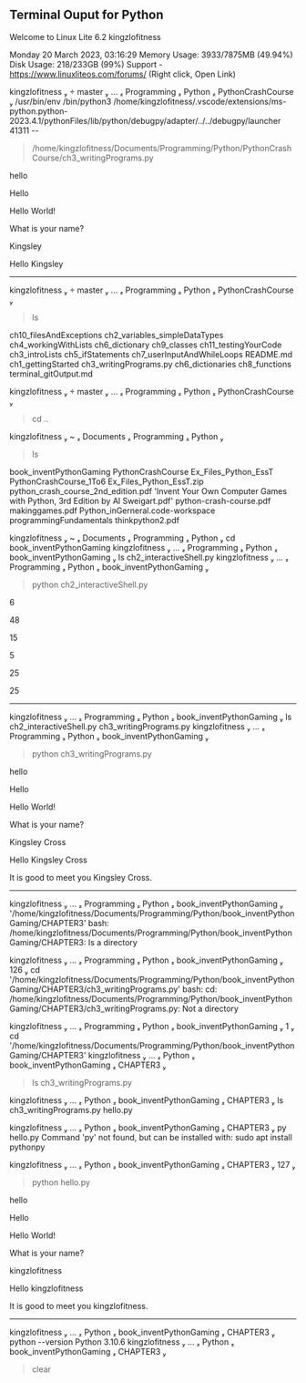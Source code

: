 ## **Terminal Ouput for Python**

Welcome to Linux Lite 6.2 kingzlofitness
 
Monday 20 March 2023, 03:16:29
Memory Usage: 3933/7875MB (49.94%)
Disk Usage: 218/233GB (99%)
Support - https://www.linuxliteos.com/forums/ (Right click, Open Link)
 
 kingzlofitness   master  …  Programming  Python  PythonCrashCourse   /usr/bin/env /bin/python3 /home/kingzlofitness/.vscode/extensions/ms-python.python-2023.4.1/pythonFiles/lib/python/debugpy/adapter/../../debugpy/launcher 41311 -- 
 
 > /home/kingzlofitness/Documents/Programming/Python/PythonCrashCourse/ch3_writingPrograms.py 

hello

Hello

Hello World!

What is your name?

Kingsley

Hello Kingsley

---

 kingzlofitness   master  …  Programming  Python  PythonCrashCourse  
 
> ls

ch10_filesAndExceptions  ch2_variables_simpleDataTypes  ch4_workingWithLists  ch6_dictionary              ch9_classes
ch11_testingYourCode     ch3_introLists                 ch5_ifStatements      ch7_userInputAndWhileLoops  README.md
ch1_gettingStarted       ch3_writingPrograms.py         ch6_dictionaries      ch8_functions               terminal_gitOutput.md


 kingzlofitness   master  …  Programming  Python  PythonCrashCourse  
 > cd ..


 kingzlofitness  ~  Documents  Programming  Python  
 
 > ls

 book_inventPythonGaming                                                       PythonCrashCourse
 Ex_Files_Python_EssT                                                          PythonCrashCourse_1To6
 Ex_Files_Python_EssT.zip                                                      python_crash_course_2nd_edition.pdf
'Invent Your Own Computer Games with Python, 3rd Edition by Al Sweigart.pdf'   python-crash-course.pdf
 makinggames.pdf                                                               Python_inGerneral.code-workspace
 programmingFundamentals                                                       thinkpython2.pdf

 kingzlofitness  ~  Documents  Programming  Python  cd book_inventPythonGaming
 kingzlofitness  …  Programming  Python  book_inventPythonGaming  ls
ch2_interactiveShell.py
 kingzlofitness  …  Programming  Python  book_inventPythonGaming  
 
 > python ch2_interactiveShell.py

6

48

15

5

25

25

---

 kingzlofitness  …  Programming  Python  book_inventPythonGaming  ls
ch2_interactiveShell.py  ch3_writingPrograms.py
 kingzlofitness  …  Programming  Python  book_inventPythonGaming  
 
 
> python ch3_writingPrograms.py

hello

Hello

Hello World!

What is your name?

Kingsley Cross

Hello Kingsley Cross

It is good to meet you Kingsley Cross.

---


 kingzlofitness  …  Programming  Python  book_inventPythonGaming  '/home/kingzlofitness/Documents/Programming/Python/book_inventPythonGaming/CHAPTER3'
bash: /home/kingzlofitness/Documents/Programming/Python/book_inventPythonGaming/CHAPTER3: Is a directory


 kingzlofitness  …  Programming  Python  book_inventPythonGaming  126  cd '/home/kingzlofitness/Documents/Programming/Python/book_inventPythonGaming/CHAPTER3/ch3_writingPrograms.py'
bash: cd: /home/kingzlofitness/Documents/Programming/Python/book_inventPythonGaming/CHAPTER3/ch3_writingPrograms.py: Not a directory


 kingzlofitness  …  Programming  Python  book_inventPythonGaming  1  cd '/home/kingzlofitness/Documents/Programming/Python/book_inventPythonGaming/CHAPTER3'
 kingzlofitness  …  Python  book_inventPythonGaming  CHAPTER3  
 
 > ls
ch3_writingPrograms.py


 kingzlofitness  …  Python  book_inventPythonGaming  CHAPTER3  ls
ch3_writingPrograms.py  hello.py


 kingzlofitness  …  Python  book_inventPythonGaming  CHAPTER3  py hello.py
Command 'py' not found, but can be installed with:
sudo apt install pythonpy


 kingzlofitness  …  Python  book_inventPythonGaming  CHAPTER3  127  
 
 > python hello.py

hello

Hello

Hello World!

What is your name?

kingzlofitness

Hello kingzlofitness

It is good to meet you kingzlofitness.

---


 kingzlofitness  …  Python  book_inventPythonGaming  CHAPTER3  python --version
Python 3.10.6
 kingzlofitness  …  Python  book_inventPythonGaming  CHAPTER3  

 > clear